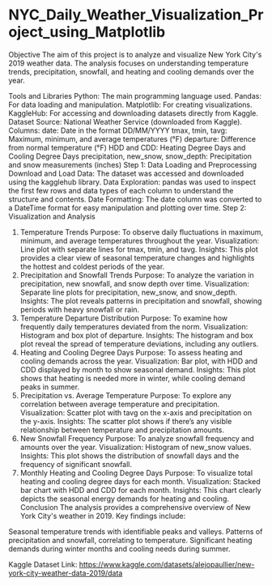 # NYC_Daily_Weather_Visualization_Project_using_Matplotlib

Objective
The aim of this project is to analyze and visualize New York City's 2019 weather data. The analysis focuses on understanding temperature trends, precipitation, snowfall, and heating and cooling demands over the year.

Tools and Libraries
Python: The main programming language used.
Pandas: For data loading and manipulation.
Matplotlib: For creating visualizations.
KaggleHub: For accessing and downloading datasets directly from Kaggle.
Dataset
Source: National Weather Service (downloaded from Kaggle).
Columns:
date: Date in the format DD/MM/YYYY
tmax, tmin, tavg: Maximum, minimum, and average temperatures (°F)
departure: Difference from normal temperature (°F)
HDD and CDD: Heating Degree Days and Cooling Degree Days
precipitation, new_snow, snow_depth: Precipitation and snow measurements (inches)
Step 1: Data Loading and Preprocessing
Download and Load Data: The dataset was accessed and downloaded using the kagglehub library.
Data Exploration: pandas was used to inspect the first few rows and data types of each column to understand the structure and contents.
Date Formatting: The date column was converted to a DateTime format for easy manipulation and plotting over time.
Step 2: Visualization and Analysis
1. Temperature Trends
Purpose: To observe daily fluctuations in maximum, minimum, and average temperatures throughout the year.
Visualization: Line plot with separate lines for tmax, tmin, and tavg.
Insights: This plot provides a clear view of seasonal temperature changes and highlights the hottest and coldest periods of the year.
2. Precipitation and Snowfall Trends
Purpose: To analyze the variation in precipitation, new snowfall, and snow depth over time.
Visualization: Separate line plots for precipitation, new_snow, and snow_depth.
Insights: The plot reveals patterns in precipitation and snowfall, showing periods with heavy snowfall or rain.
3. Temperature Departure Distribution
Purpose: To examine how frequently daily temperatures deviated from the norm.
Visualization: Histogram and box plot of departure.
Insights: The histogram and box plot reveal the spread of temperature deviations, including any outliers.
4. Heating and Cooling Degree Days
Purpose: To assess heating and cooling demands across the year.
Visualization: Bar plot, with HDD and CDD displayed by month to show seasonal demand.
Insights: This plot shows that heating is needed more in winter, while cooling demand peaks in summer.
5. Precipitation vs. Average Temperature
Purpose: To explore any correlation between average temperature and precipitation.
Visualization: Scatter plot with tavg on the x-axis and precipitation on the y-axis.
Insights: The scatter plot shows if there’s any visible relationship between temperature and precipitation amounts.
6. New Snowfall Frequency
Purpose: To analyze snowfall frequency and amounts over the year.
Visualization: Histogram of new_snow values.
Insights: This plot shows the distribution of snowfall days and the frequency of significant snowfall.
7. Monthly Heating and Cooling Degree Days
Purpose: To visualize total heating and cooling degree days for each month.
Visualization: Stacked bar chart with HDD and CDD for each month.
Insights: This chart clearly depicts the seasonal energy demands for heating and cooling.
Conclusion
The analysis provides a comprehensive overview of New York City's weather in 2019. Key findings include:

Seasonal temperature trends with identifiable peaks and valleys.
Patterns of precipitation and snowfall, correlating to temperature.
Significant heating demands during winter months and cooling needs during summer.


Kaggle Dataset Link:  https://www.kaggle.com/datasets/alejopaullier/new-york-city-weather-data-2019/data
